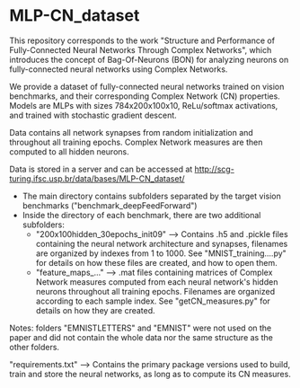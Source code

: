 # MLP-CN_dataset

This repository corresponds to the work "Structure and Performance of Fully-Connected Neural Networks Through Complex Networks", which introduces the concept of Bag-Of-Neurons (BON) for analyzing neurons on fully-connected neural networks using Complex Networks.

We provide a dataset of fully-connected neural networks trained on vision benchmarks, and their corresponding Complex Network (CN) properties. Models are MLPs with sizes 784x200x100x10, ReLu/softmax activations, and trained with stochastic gradient descent.

Data contains all network synapses from random initialization and throughout all training epochs. Complex Network measures are then computed to all hidden neurons.

Data is stored in a server and can be accessed at http://scg-turing.ifsc.usp.br/data/bases/MLP-CN_dataset/
  - The main directory contains subfolders separated by the target vision benchmarks ("benchmark_deepFeedForward")
  - Inside the directory of each benchmark, there are two additional subfolders:
    - "200x100hidden_30epochs_init09" --> Contains .h5 and .pickle files containing the neural network architecture and synapses, filenames are organized by indexes from 1 to 1000. See "MNIST_training....py" for details on how these files are created, and how to open them. 
    - "feature_maps_..." --> .mat files containing matrices of Complex Network measures computed from each neural network's hidden neurons throughout all training epochs. Filenames are organized according to each sample index. See "getCN_measures.py" for details on how they are created.

Notes: folders "EMNISTLETTERS" and "EMNIST" were not used on the paper and did not contain the whole data nor the same structure as the other folders.

"requirements.txt" --> Contains the primary package versions used to build, train and store the neural networks, as long as to compute its CN measures.
